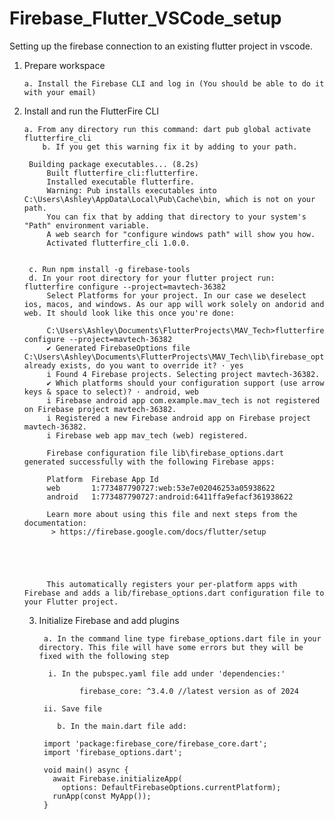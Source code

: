 # Firebase_Flutter_VSCode_setup
Setting up the firebase connection to an existing flutter project in vscode.


1. Prepare workspace

       a. Install the Firebase CLI and log in (You should be able to do it with your email)
   
2. Install and run the FlutterFire CLI

       a. From any directory run this command: dart pub global activate flutterfire_cli
		   b. If you get this warning fix it by adding to your path. 
      		
  	    Building package executables... (8.2s)
		    Built flutterfire_cli:flutterfire.
		    Installed executable flutterfire.
		    Warning: Pub installs executables into C:\Users\Ashley\AppData\Local\Pub\Cache\bin, which is not on your path.
		    You can fix that by adding that directory to your system's "Path" environment variable.
		    A web search for "configure windows path" will show you how.
		    Activated flutterfire_cli 1.0.0.


		c. Run npm install -g firebase-tools
		d. In your root directory for your flutter project run: flutterfire configure --project=mavtech-36382
			Select Platforms for your project. In our case we deselect ios, macos, and windows. As our app will work solely on andorid and web. It should look like this once you're done:
			
			C:\Users\Ashley\Documents\FlutterProjects\MAV_Tech>flutterfire configure --project=mavtech-36382
			✔ Generated FirebaseOptions file C:\Users\Ashley\Documents\FlutterProjects\MAV_Tech\lib\firebase_options.dart already exists, do you want to override it? · yes
			i Found 4 Firebase projects. Selecting project mavtech-36382.
			✔ Which platforms should your configuration support (use arrow keys & space to select)? · android, web
			i Firebase android app com.example.mav_tech is not registered on Firebase project mavtech-36382.
			i Registered a new Firebase android app on Firebase project mavtech-36382.
			i Firebase web app mav_tech (web) registered.
			
			Firebase configuration file lib\firebase_options.dart generated successfully with the following Firebase apps:
			
			Platform  Firebase App Id
			web       1:773487790727:web:53e7e02046253a05938622
			android   1:773487790727:android:6411ffa9efacf361938622
			
			Learn more about using this file and next steps from the documentation:
			 > https://firebase.google.com/docs/flutter/setup
			
			
			
			
			
			This automatically registers your per-platform apps with Firebase and adds a lib/firebase_options.dart configuration file to your Flutter project.
			
	3. Initialize Firebase and add plugins

            a. In the command line type firebase_options.dart file in your directory. This file will have some errors but they will be fixed with the following step

             i. In the pubspec.yaml file add under 'dependencies:'
			
			        firebase_core: ^3.4.0 //latest version as of 2024
			
			ii. Save file
			
		       b. In the main.dart file add:
			
			import 'package:firebase_core/firebase_core.dart';
			import 'firebase_options.dart';
			
			void main() async {
			  await Firebase.initializeApp(
			    options: DefaultFirebaseOptions.currentPlatform);
			  runApp(const MyApp());
			}
		
	
